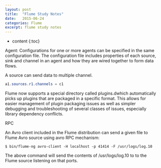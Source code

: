 ```yaml
---
layout: post
title:  "Flume Study Notes"
date:   2015-06-24
categories: Flume
excerpt: flume study notes
---
```


* content
{:toc}

Agent: Configurations for one or more agents can be specified in the same configuration file. The configuration file includes properties of each source, sink and channel in an agent and how they are wired together to form data flows.

A source can send data to multiple channel.

~~~ java
a1.sources.r1.channels = c1
~~~

Flume now supports a special directory called plugins.dwhich automatically picks up plugins that are packaged in a specific format. This allows for easier management of plugin packaging issues as well as simpler debugging and troubleshooting of several classes of issues, especially library dependency conflicts.

RPC

An Avro client included in the Flume distribution can send a given file to Flume Avro source using avro RPC mechanism:

~~~ shell
$ bin/flume-ng avro-client -H localhost -p 41414 -F /usr/logs/log.10
~~~

The above command will send the contents of /usr/logs/log.10 to to the Flume source listening on that ports.

